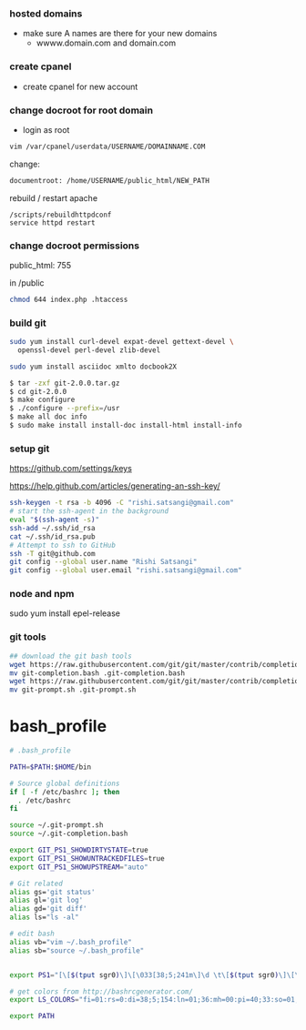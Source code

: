 
### hosted domains
- make sure A names are there for your new domains
    - wwww.domain.com and domain.com


### create cpanel
- create cpanel for new account

### change docroot for root domain
- login as root

```bash
vim /var/cpanel/userdata/USERNAME/DOMAINNAME.COM
```

change:
```bash
documentroot: /home/USERNAME/public_html/NEW_PATH
```

rebuild / restart apache
```
/scripts/rebuildhttpdconf
service httpd restart
```

### change docroot permissions

public_html: 755

in /public
```bash
chmod 644 index.php .htaccess
```


### build git

```bash
sudo yum install curl-devel expat-devel gettext-devel \
  openssl-devel perl-devel zlib-devel

sudo yum install asciidoc xmlto docbook2X

$ tar -zxf git-2.0.0.tar.gz
$ cd git-2.0.0
$ make configure
$ ./configure --prefix=/usr
$ make all doc info
$ sudo make install install-doc install-html install-info
```


### setup git
https://github.com/settings/keys

https://help.github.com/articles/generating-an-ssh-key/

```bash
ssh-keygen -t rsa -b 4096 -C "rishi.satsangi@gmail.com"
# start the ssh-agent in the background
eval "$(ssh-agent -s)"
ssh-add ~/.ssh/id_rsa
cat ~/.ssh/id_rsa.pub
# Attempt to ssh to GitHub
ssh -T git@github.com
git config --global user.name "Rishi Satsangi"
git config --global user.email "rishi.satsangi@gmail.com"
```

### node and npm

sudo yum install epel-release

### git tools
```bash
## download the git bash tools
wget https://raw.githubusercontent.com/git/git/master/contrib/completion/git-completion.bash
mv git-completion.bash .git-completion.bash
wget https://raw.githubusercontent.com/git/git/master/contrib/completion/git-prompt.sh
mv git-prompt.sh .git-prompt.sh

```


# bash_profile
```bash
# .bash_profile

PATH=$PATH:$HOME/bin

# Source global definitions
if [ -f /etc/bashrc ]; then
  . /etc/bashrc
fi

source ~/.git-prompt.sh
source ~/.git-completion.bash

export GIT_PS1_SHOWDIRTYSTATE=true
export GIT_PS1_SHOWUNTRACKEDFILES=true
export GIT_PS1_SHOWUPSTREAM="auto"

# Git related
alias gs='git status'
alias gl='git log'
alias gd='git diff'
alias ls="ls -al"

# edit bash
alias vb="vim ~/.bash_profile"
alias sb="source ~/.bash_profile"


export PS1="[\[$(tput sgr0)\]\[\033[38;5;241m\]\d \t\[$(tput sgr0)\]\[\033[38;5;15m\]] \[$(tput bold)\]\[\033[38;5;198m\]\u\[$(tput sgr0)\]\[$(tput sgr0)\]\[\033[38;5;15m\]@\[$(tput bold)\]\[$(tput sgr0)\]\[\033[38;5;30m\]\h\[$(tput sgr0)\]\[$(tput sgr0)\]\[\033[38;5;154m\]\w\[$(tput sgr0)\]\[\033[38;5;15m\]\[$(tput sgr0)\]\[$(tput bold)\]\[\033[48;5;25m\]\$(__git_ps1 "[%s]")\[$(tput sgr0)\]\\$ \[$(tput sgr0)\]"

# get colors from http://bashrcgenerator.com/
export LS_COLORS="fi=01:rs=0:di=38;5;154:ln=01;36:mh=00:pi=40;33:so=01;35:do=01;35:bd=40;33;01:cd=40;33;01:or=40;31;01:su=37;41:sg=30;43:ca=30;41:tw=30;42:ow=34;42:st=37;44:ex=01;32:*.php=38;5;45:*.js=38;5;202:*.json=38;5;202:*.md=38;5;199:*.gitignore=38;5;242:*node_modules=38;5;242:"

export PATH
```
